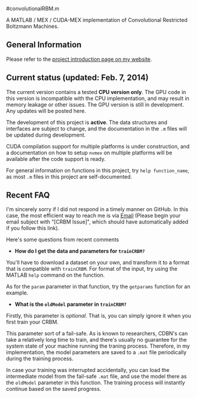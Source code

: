 #convolutionalRBM.m


A MATLAB / MEX / CUDA-MEX implementation of Convolutional Restricted Boltzmann Machines.

## General Information
Please refer to the [project introduction page on my website](http://qipeng.me/software/convolutional-rbm.html).

## Current status (updated: Feb. 7, 2014)

The current version contains a tested **CPU version only**. The GPU code in this version is incompatible with the CPU implementation, and may result in memory leakage or other issues. The GPU version is still in development. Any updates will be posted here.

The development of this project is **active**. The data structures and interfaces are subject to change, and the documentation in the `.m` files will be updated during development.

CUDA compilation support for multiple platforms is under construction, and a documentation on how to setup `nvmex` on multiple platforms will be available after the code support is ready.

For general information on functions in this project, try `help function_name`, as most `.m` files in this project are self-documented.

## Recent FAQ
I'm sincerely sorry if I did not respond in a timely manner on GitHub. In this case, the most efficient way to reach me is via [Email](mailto:qipeng.thu@gmail.com?subject=[CRBM%20Issue]) (Please begin your email subject with "[CRBM Issue]", which should have automatically added if you follow this link). 

Here's some questions from recent comments

* **How do I get the data and parameters for `trainCRBM?`**
 
You'll have to download a dataset on your own, and transform it to a format that is compatible with `trainCRBM`. For format of the input, try using the MATLAB `help` command on the function. 

As for the `param` parameter in that function, try the `getparams` function for an example.

* **What is the `oldModel` parameter in `trainCRBM?`**

Firstly, this parameter is *optional*. That is, you can simply ignore it when you first train your CRBM.

This parameter sort of a fail-safe. As is known to researchers, CDBN's can take a relatively long time to train, and there's usually no guarantee for the system state of your machine running the traning process. Therefore, in my implementation, the model parameters are saved to a `.mat` file periodically during the training process.

In case your training was interrupted accidentally, you can load the intermediate model from the fail-safe `.mat` file, and use the model there as the `oldModel` parameter in this function. The training process will instantly continue based on the saved progress.